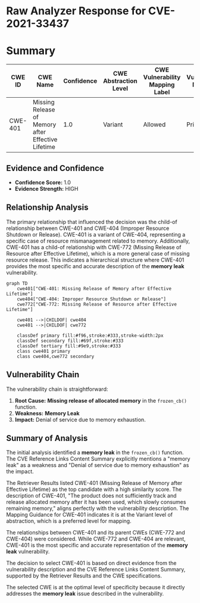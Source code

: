 # Raw Analyzer Response for CVE-2021-33437

# Summary
| CWE ID | CWE Name | Confidence | CWE Abstraction Level | CWE Vulnerability Mapping Label | CWE-Vulnerability Mapping Notes |
|---|---|---|---|---|---|
| CWE-401 | Missing Release of Memory after Effective Lifetime | 1.0 | Variant | Allowed | Primary CWE |

## Evidence and Confidence

*   **Confidence Score:** 1.0
*   **Evidence Strength:** HIGH

## Relationship Analysis
The primary relationship that influenced the decision was the child-of relationship between CWE-401 and CWE-404 (Improper Resource Shutdown or Release). CWE-401 is a variant of CWE-404, representing a specific case of resource mismanagement related to memory. Additionally, CWE-401 has a child-of relationship with CWE-772 (Missing Release of Resource after Effective Lifetime), which is a more general case of missing resource release. This indicates a hierarchical structure where CWE-401 provides the most specific and accurate description of the **memory leak** vulnerability.

```mermaid
graph TD
    cwe401["CWE-401: Missing Release of Memory after Effective Lifetime"]
    cwe404["CWE-404: Improper Resource Shutdown or Release"]
    cwe772["CWE-772: Missing Release of Resource after Effective Lifetime"]

    cwe401 -->|CHILDOF| cwe404
    cwe401 -->|CHILDOF| cwe772

    classDef primary fill:#f96,stroke:#333,stroke-width:2px
    classDef secondary fill:#69f,stroke:#333
    classDef tertiary fill:#9e9,stroke:#333
    class cwe401 primary
    class cwe404,cwe772 secondary
```

## Vulnerability Chain
The vulnerability chain is straightforward:
1.  **Root Cause:** **Missing release of allocated memory** in the `frozen_cb()` function.
2.  **Weakness:** **Memory Leak**
3.  **Impact:** Denial of service due to memory exhaustion.

## Summary of Analysis
The initial analysis identified a **memory leak** in the `frozen_cb()` function. The CVE Reference Links Content Summary explicitly mentions a "memory leak" as a weakness and "Denial of service due to memory exhaustion" as the impact.

The Retriever Results listed CWE-401 (Missing Release of Memory after Effective Lifetime) as the top candidate with a high similarity score. The description of CWE-401, "The product does not sufficiently track and release allocated memory after it has been used, which slowly consumes remaining memory," aligns perfectly with the vulnerability description. The Mapping Guidance for CWE-401 indicates it is at the Variant level of abstraction, which is a preferred level for mapping.

The relationships between CWE-401 and its parent CWEs (CWE-772 and CWE-404) were considered. While CWE-772 and CWE-404 are relevant, CWE-401 is the most specific and accurate representation of the **memory leak** vulnerability.

The decision to select CWE-401 is based on direct evidence from the vulnerability description and the CVE Reference Links Content Summary, supported by the Retriever Results and the CWE specifications.

The selected CWE is at the optimal level of specificity because it directly addresses the **memory leak** issue described in the vulnerability.